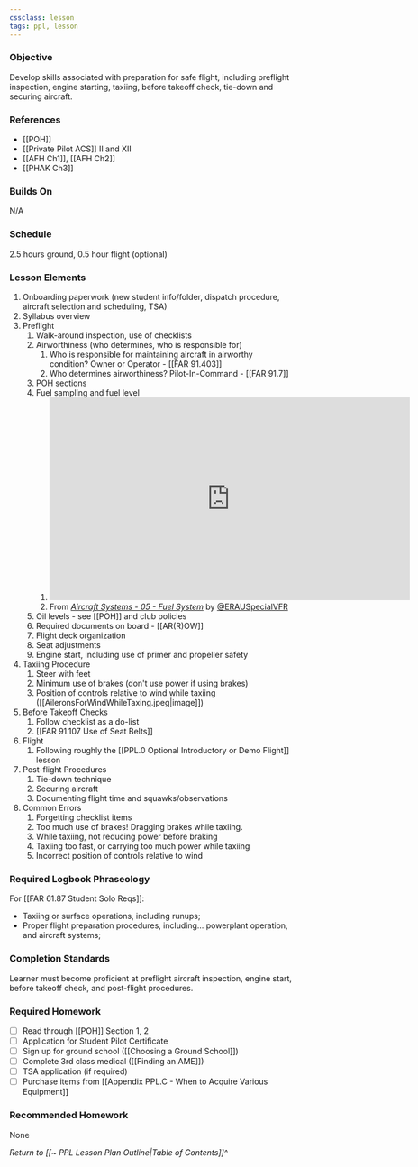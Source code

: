 ```yaml
---
cssclass: lesson
tags: ppl, lesson
---
```

### Objective
Develop skills associated with preparation for safe flight, including preflight inspection, engine starting, taxiing, before takeoff check, tie-down and securing aircraft.

### References
- [[POH]]
- [[Private Pilot ACS]] II and XII
- [[AFH Ch1]], [[AFH Ch2]]
- [[PHAK Ch3]]

### Builds On
N/A

### Schedule
2.5 hours ground, 0.5 hour flight (optional)

### Lesson Elements
1. Onboarding paperwork (new student info/folder, dispatch procedure, aircraft selection and scheduling, TSA)
2. Syllabus overview
3. Preflight
	1. Walk-around inspection, use of checklists
	2. Airworthiness (who determines, who is responsible for)
		1. Who is responsible for maintaining aircraft in airworthy condition? Owner or Operator - [[FAR 91.403]]
		2. Who determines airworthiness? Pilot-In-Command - [[FAR 91.7]]
	3. POH sections
	4. Fuel sampling and fuel level
		1. <iframe id="ytplayer" type="text/html" width="640" height="360" src="https://youtube.com/embed/rya4YFDpsPs?start=193"  frameborder="0"></iframe>
		1. From *[Aircraft Systems - 05 - Fuel System](https://www.youtube.com/watch?v=rya4YFDpsPs)* by [@ERAUSpecialVFR](https://www.youtube.com/@ERAUSpecialVFR)
	5. Oil levels - see [[POH]] and club policies
	6. Required documents on board - [[AR(R)OW]]
	7. Flight deck organization
	8. Seat adjustments
	9. Engine start, including use of primer and propeller safety
4. Taxiing Procedure
	1. Steer with feet
	2. Minimum use of brakes (don't use power if using brakes)
	3. Position of controls relative to wind while taxiing ([[AileronsForWindWhileTaxing.jpeg|image]])
5. Before Takeoff Checks
	1. Follow checklist as a do-list
	2. [[FAR 91.107 Use of Seat Belts]]
6. Flight
	1. Following roughly the [[PPL.0 Optional Introductory or Demo Flight]] lesson
7. Post-flight Procedures
	1. Tie-down technique
	3. Securing aircraft
	4. Documenting flight time and squawks/observations
8. Common Errors
	1. Forgetting checklist items
	2. Too much use of brakes! Dragging brakes while taxiing.
	3. While taxiing, not reducing power before braking
	4. Taxiing too fast, or carrying too much power while taxiing
	5. Incorrect position of controls relative to wind

### Required Logbook Phraseology
For [[FAR 61.87 Student Solo Reqs]]: 
- Taxiing or surface operations, including runups;
- Proper flight preparation procedures, including... powerplant operation, and aircraft systems;

### Completion Standards
Learner must become proficient at preflight aircraft inspection, engine start, before takeoff check, and post-flight procedures.

### Required Homework
- [ ] Read through [[POH]] Section 1, 2
- [ ] Application for Student Pilot Certificate
- [ ] Sign up for ground school ([[Choosing a Ground School]])
- [ ] Complete 3rd class medical ([[Finding an AME]])
- [ ] TSA application (if required)
- [ ] Purchase items from [[Appendix PPL.C - When to Acquire Various Equipment]]

### Recommended Homework
None

*Return to [[~ PPL Lesson Plan Outline|Table of Contents]]^*